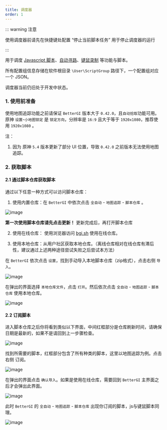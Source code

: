 ```yaml
---
title: 调度器
order: 1
---
```


::: warning 注意

使用调度器前请先在快捷键处配置 “停止当前脚本任务” 用于停止调度器的运行

:::

用于调度 [Javascript 脚本](/feats/autos/jsscript.html)、[自动寻路](/feats/autos/pathing.html)、[键鼠录制](/feats/autos/kmscript.html) 等功能与脚本。

所有配置组信息存储在软件根目录 `\User\ScriptGroup` 路径下，一个配置组对应一个 JSON。


调度器当前仍旧处于开发中状态。

### 1. 使用前准备
使用地图追踪功能之前请保证 `BetterGI` 版本大于 `0.42.0`，且`自动拾取`功能可用。原神 `设置`-`小地图锁定` 是 `锁定方向`，分辨率是  `16:9` 且大于等于 `1920x1080`，推荐使用 `1920x1080` 。

注：

1. 因为 原神 `5.4` 版本更新了部分 UI 位置，导致 `0.42.0` 之前版本无法使用地图追踪。


### 2. 获取脚本
#### 2.1 通过脚本仓库获取脚本

通过以下任意一种方式可以访问脚本仓库：

1. 使用内置仓库：在 `BetterGI` 中依次点击 `全自动` - `地图追踪` - `脚本仓库` 。
   
![image](https://github.com/user-attachments/assets/58f49a84-9dec-485c-a103-b312f325b74d)

**第一次使用脚本仓库请先点击更新！**
更新完成后，再打开脚本仓库

2. 使用在线仓库： 使用浏览器访问 [bgi.sh](https://bgi.sh) 使用在线仓库。

3. 使用本地仓库：从用户社区获取本地仓库。（离线仓库相对在线仓库有滞后性，建议通过上述两种途径尝试失败之后尝试本方法）

在 `BetterGI` 依次点击 `设置`，找到手动导入本地脚本仓库（zip格式），点击右侧 `导入`。

![image](https://github.com/user-attachments/assets/ebf8261c-393b-446e-ba05-56d8191393ed)

在弹出的界面选择 `本地仓库文件`，点击 `打开`。然后依次点击 `全自动` - `地图追踪` - `脚本仓库` 使用本地仓库。

![image](https://github.com/user-attachments/assets/baf93bff-ecb6-49c6-9295-a046dae7807c)


#### 2.2 订阅脚本
进入脚本仓库之后你将看到类似以下界面，中间红框部分是仓库刷新时间，请确保日期是最新的，如果不是请回到上一步骤检查。

![image](https://github.com/user-attachments/assets/6bd94dbc-088b-492f-b69b-a1be57b01f06)

找到所需要的脚本，红框部分包含了所有种类的脚本，这里以地图追踪为例。点击右侧 订阅。

![image](https://github.com/user-attachments/assets/41433eaf-cae8-4602-82f1-9f8bb9d3b7ef)

在弹出的界面点击 `确认导入`。如果是使用在线仓库，需要回到 `BetterGI` 主界面之后才会弹出此界面。

![image](https://github.com/user-attachments/assets/6e0f86ae-d0a3-4d39-9c3b-dcca4aee66a5)

此时 `BetterGI` 的 `全自动` - `地图追踪` - `脚本仓库` 出现你订阅的脚本，js与键鼠脚本同理。

![image](https://github.com/user-attachments/assets/68ff7fd8-47ef-4934-8845-3950fddc99c7)



